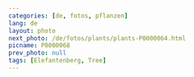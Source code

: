 ```yaml
---
categories: [de, fotos, pflanzen]
lang: de
layout: photo
next_photo: /de/fotos/plants/plants-P0000064.html
picname: P0000068
prev_photo: null
tags: [Elefantenberg, Tree]
---
```


